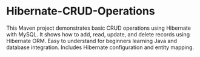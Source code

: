 # Hibernate-CRUD-Operations
This Maven project demonstrates basic CRUD operations using Hibernate with MySQL. It shows how to add, read, update, and delete records using Hibernate ORM. Easy to understand for beginners learning Java and database integration. Includes Hibernate configuration and entity mapping.
